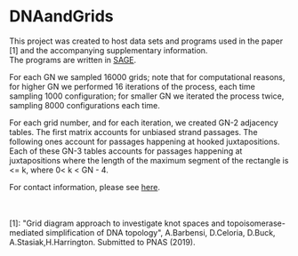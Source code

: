 # DNAandGrids
This project was created to host data sets and programs used in the paper [1] and the accompanying supplementary information.
<br>
The programs are written in <a href="http://www.sagemath.org/">SAGE</a>. <br>

For each GN we sampled 16000 grids; note that for computational reasons, for higher GN we performed 16 iterations of the process, each time sampling 1000 configuration; for smaller GN we iterated the process twice, sampling 8000 configurations each time.<br>

For each grid number, and for each iteration, we created GN-2 adjacency tables. The first matrix accounts for unbiased strand passages. The following ones account for passages happening at hooked juxtapositions. Each of these GN-3 tables accounts for passages happening at juxtapositions where the length of the maximum segment of the rectangle is <= k, where 0< k < GN - 4.<br>



For contact information, please see <a href="https://www.maths.ox.ac.uk/people/agnese.barbensi">here</a>.
<br><br><br>


[1]: "Grid diagram approach to investigate knot spaces and topoisomerase-mediated simplification of DNA topology", A.Barbensi, D.Celoria, D.Buck, A.Stasiak,H.Harrington. Submitted to PNAS (2019).
